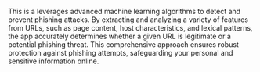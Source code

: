 This is a  leverages advanced machine learning algorithms to detect and prevent phishing attacks. By extracting and analyzing a variety of features from URLs,
such as page content, host characteristics, and lexical patterns, the app accurately determines whether a given URL is legitimate or a potential phishing threat. 
This comprehensive approach ensures robust protection against phishing attempts, safeguarding your personal and sensitive information online.
